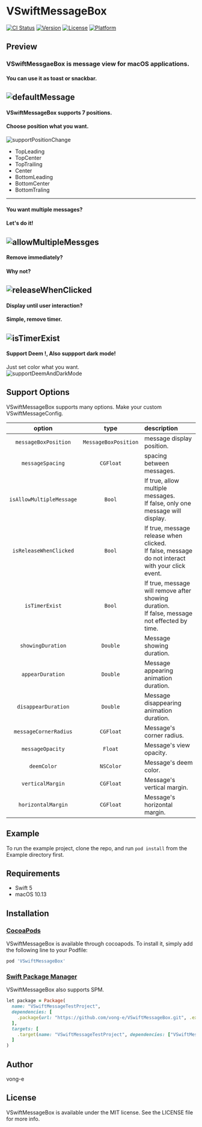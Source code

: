 # VSwiftMessageBox

[![CI Status](https://img.shields.io/travis/vong-e/VSwiftMessageBox.svg?style=flat)](https://travis-ci.org/vong-e/VSwiftMessageBox)
[![Version](https://img.shields.io/cocoapods/v/VSwiftMessageBox.svg?style=flat)](https://cocoapods.org/pods/VSwiftMessageBox)
[![License](https://img.shields.io/cocoapods/l/VSwiftMessageBox.svg?style=flat)](https://cocoapods.org/pods/VSwiftMessageBox)
[![Platform](https://img.shields.io/cocoapods/p/VSwiftMessageBox.svg?style=flat)](https://cocoapods.org/pods/VSwiftMessageBox)


## Preview
### VSwiftMessgaeBox is message view for macOS applications.   
#### You can use it as toast or snackbar.
![defaultMessage](Previews/defaultMessage.gif)   
---   
#### VSwiftMessageBox supports 7 positions.   
#### Choose position what you want.
![supportPositionChange](Previews/supportPositionChange.gif)   
* TopLeading
* TopCenter
* TopTrailing
* Center
* BottomLeading
* BottomCenter
* BottomTraling    
---      
#### You want multiple messages?   
#### Let's do it!   
![allowMultipleMessges](Previews/allowMultipleMessges.gif)   
---    
#### Remove immediately?
#### Why not?
![releaseWhenClicked](Previews/releaseWhenClicked.gif)   
---    
#### Display until user interaction?   
#### Simple, remove timer.   
![isTimerExist](Previews/isTimerExist.gif)    
---     
#### Support Deem !, Also suppport dark mode!   
Just set color what you want.   
![supportDeemAndDarkMode](Previews/supportDeemAndDarkMode.gif)    

## Support Options
VSwiftMessageBox supports many options. Make your custom VSwiftMessageConfig.   

|            option            |        type        |                                           description                                              |
|:----------------------------:|:------------------:|:---------------------------------------------------------------------------------------------------|
|`messageBoxPosition`          |`MessageBoxPosition`| message display position.                                                                          |
|`messageSpacing`              |      `CGFloat`     | spacing between messages.                                                                          |
|`isAllowMultipleMessage`      |       `Bool`       | If true, allow multiple messages.<br>If false, only one message will display.                      |
|`isReleaseWhenClicked`        |       `Bool`       | If true, message release when clicked.<br>If false, message do not interact with your click event. |
|`isTimerExist`                |       `Bool`       | If true, message will remove after showing duration.<br>If false, message not effected by time.    |
|`showingDuration`             |      `Double`      | Message showing duration.                                                                          |
|`appearDuration`              |      `Double`      | Message appearing animation duration.                                                              |
|`disappearDuration`           |      `Double`      | Message disappearing animation duration.                                                           |
|`messageCornerRadius`         |      `CGFloat`     | Message's corner radius.                                                                           |
|`messageOpacity`              |       `Float`      | Message's view opacity.                                                                            |
|`deemColor`                   |      `NSColor`     | Message's deem color.                                                                              |
|`verticalMargin`              |      `CGFloat`     | Message's vertical margin.                                                                         |
|`horizontalMargin`            |      `CGFloat`     | Message's horizontal margin.                                                                       |


## Example

To run the example project, clone the repo, and run `pod install` from the Example directory first.   

## Requirements   
* Swift 5   
* macOS 10.13   

## Installation   
 
### [CocoaPods](https://cocoapods.org)   
VSwiftMessageBox is available through cocoapods.
To install it, simply add the following line to your Podfile:
   
```ruby
pod 'VSwiftMessageBox'
```
   
### [Swift Package Manager](https://github.com/apple/swift-package-manager)   
VSwiftMessageBox also supports SPM.
```ruby
let package = Package(
  name: "VSwiftMessageTestProject",
  dependencies: [
    .package(url: "https://github.com/vong-e/VSwiftMessageBox.git", .exact("1.0.3"))
  ],
  targets: [
    .target(name: "VSwiftMessageTestProject", dependencies: ["VSwiftMessageBox"])
  ]
)
```
   
## Author

vong-e

## License

VSwiftMessageBox is available under the MIT license. See the LICENSE file for more info.
